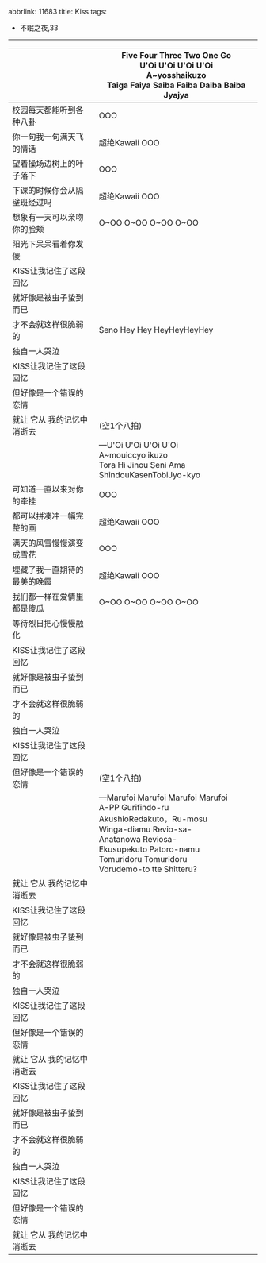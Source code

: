abbrlink: 11683
title: Kiss
tags:
  - 不眠之夜,33
---
|      |Five Four Three Two One Go<br>U'Oi U'Oi U'Oi U'Oi<br>A~yosshaikuzo<br>Taiga Faiya Saiba Faiba Daiba Baiba Jyajya|
|--|--|
|校园每天都能听到各种八卦|OOO|
|你一句我一句满天飞的情话|超绝Kawaii OOO|
|望着操场边树上的叶子落下|OOO|
|下课的时候你会从隔壁班经过吗|超绝Kawaii OOO|
|想象有一天可以亲吻你的脸颊|O~OO O~OO O~OO O~OO|
|阳光下呆呆看着你发傻|      |
|KISS让我记住了这段回忆|      |
|就好像是被虫子蛰到而已|      |
|才不会就这样很脆弱的|Seno Hey Hey HeyHeyHeyHey|
|独自一人哭泣|      |
|KISS让我记住了这段回忆|      |
|但好像是一个错误的恋情|      |
|就让 它从 我的记忆中消逝去|(空1个八拍)|
|      |—U'Oi U'Oi U'Oi U'Oi<br>A~mouiccyo ikuzo<br>Tora Hi Jinou Seni Ama ShindouKasenTobiJyo-kyo|
|可知道一直以来对你的牵挂|OOO|
|都可以拼凑冲一幅完整的画|超绝Kawaii OOO|
|满天的风雪慢慢演变成雪花|OOO|
|埋藏了我一直期待的最美的晚霞|超绝Kawaii OOO|
|我们都一样在爱情里都是傻瓜|O~OO O~OO O~OO O~OO|
|等待烈日把心慢慢融化|      |
|KISS让我记住了这段回忆|      |
|就好像是被虫子蛰到而已|      |
|才不会就这样很脆弱的|      |
|独自一人哭泣|      |
|KISS让我记住了这段回忆|      |
|但好像是一个错误的恋情|(空1个八拍)|
|      |—Marufoi Marufoi Marufoi Marufoi<br>A-PP Gurifindo-ru<br>AkushioRedakuto，Ru-mosu<br>Winga-diamu Revio-sa-<br>Anatanowa Reviosa-<br>Ekusupekuto Patoro-namu<br>Tomuridoru Tomuridoru<br>Vorudemo-to tte Shitteru?|
|就让 它从 我的记忆中消逝去|      |
|KISS让我记住了这段回忆|      |
|就好像是被虫子蛰到而已|      |
|才不会就这样很脆弱的|      |
|独自一人哭泣|      |
|KISS让我记住了这段回忆|      |
|但好像是一个错误的恋情|      |
|就让 它从 我的记忆中消逝去|      |
|KISS让我记住了这段回忆|      |
|就好像是被虫子蛰到而已|      |
|才不会就这样很脆弱的|      |
|独自一人哭泣|      |
|KISS让我记住了这段回忆|      |
|但好像是一个错误的恋情|      |
|就让 它从 我的记忆中消逝去|      |
